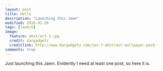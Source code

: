 ```yaml
---
layout: post
title: Hello
description: "Launching this Jawn"
modified: 2016-02-20
tags: [launch]
image:
  feature: abstract-3.jpg
  credit: dargadgetz
  creditlink: http://www.dargadgetz.com/ios-7-abstract-wallpaper-pack-for-iphone-5-and-ipod-touch-retina/
comments: true
---
```


Just launching this Jawn.  Evidently I need at least one post, so here it is.

